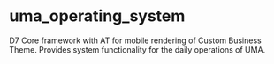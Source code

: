 uma_operating_system
====================

D7 Core framework with AT for mobile rendering of Custom Business Theme.  Provides system functionality for the daily operations of UMA.